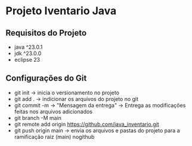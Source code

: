 # Projeto Iventario Java

## Requisitos do Projeto
- java ^23.0.1
- jdk ^23.0.0
- eclipse 23

## Configurações do Git
 - git init -> inicia o versionamento no projeto
 - git add . -> indicionar os arquivos do projeto no git
 - git commit -m -> "Mensagem da entrega" -> Entrega as modificações feitas nos arquivos adicionados
 - git branch -M  main
 - git remote add origin https://github.com/java_inventario.git
 - git push origin main -> envia os arquivos e pastas do projeto para a ramificação raiz (main) nogithub